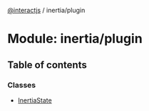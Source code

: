 [@interactjs](../README.md) / inertia/plugin

# Module: inertia/plugin

## Table of contents

### Classes

- [InertiaState](../classes/inertia_plugin.InertiaState.md)
